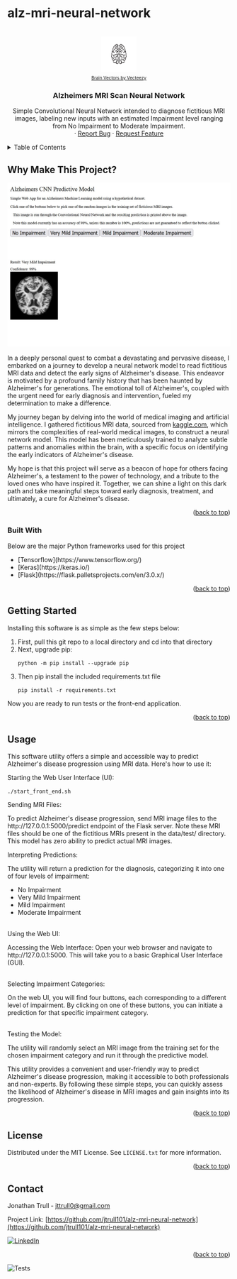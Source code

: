 # alz-mri-neural-network
<a name="readme-top"></a>

<!-- PROJECT SHIELDS -->
<!--
*** I'm using markdown "reference style" links for readability.
*** Reference links are enclosed in brackets [ ] instead of parentheses ( ).
*** See the bottom of this document for the declaration of the reference variables
*** for contributors-url, forks-url, etc. This is an optional, concise syntax you may use.
*** https://www.markdownguide.org/basic-syntax/#reference-style-links
-->


<br />
<div align="center">
  <a href="https://github.com/jtrull101/alz-mri-neural-network">
    <img src="images/006-11.jpg" alt="Logo" width="80" height="80">
    <br>
    <font size="-50">
      <a href="https://www.vecteezy.com/free-vector/brain">Brain Vectors by Vecteezy</a>
    </font>
  </a>
  
  
  <h3 align="center">Alzheimers MRI Scan Neural Network</h3>

  <p align="center">
    Simple Convolutional Neural Network intended to diagnose fictitious MRI images, labeling new inputs with an estimated Impairment level ranging from No Impairment to Moderate Impairment.
    <br>
    · <a href="https://github.com/othneildrew/Best-README-Template/issues">Report Bug</a>
    · <a href="https://github.com/othneildrew/Best-README-Template/issues">Request Feature</a>
  </p>
</div>



<details>
  <summary>Table of Contents</summary>
  <ol>
    <li>
      <a href="#why-make-this-project">Why Make This Project?</a>
      <ul>
        <li><a href="#built-with">Built With</a></li>
      </ul>
    </li>
    <li>
      <a href="#getting-started">Getting Started</a>
    </li>
    <li><a href="#usage">Usage</a></li>
    <li><a href="#license">License</a></li>
    <li><a href="#contact">Contact</a></li>
  </ol>
</details>



## Why Make This Project?

![Product Name Screen Shot](images/screenshot.jpg)

In a deeply personal quest to combat a devastating and pervasive disease, I embarked on a journey to develop a neural network model to read fictitious MRI data and detect the early signs of Alzheimer's disease. This endeavor is motivated by a profound family history that has been haunted by Alzheimer's for generations. The emotional toll of Alzheimer's, coupled with the urgent need for early diagnosis and intervention, fueled my determination to make a difference.

My journey began by delving into the world of medical imaging and artificial intelligence. I gathered fictitious MRI data, sourced from [kaggle.com](https://www.kaggle.com/datasets/lukechugh/best-alzheimer-mri-dataset-99-accuracy), which mirrors the complexities of real-world medical images, to construct a neural network model. This model has been meticulously trained to analyze subtle patterns and anomalies within the brain, with a specific focus on identifying the early indicators of Alzheimer's disease.

My hope is that this project will serve as a beacon of hope for others facing Alzheimer's, a testament to the power of technology, and a tribute to the loved ones who have inspired it. Together, we can shine a light on this dark path and take meaningful steps toward early diagnosis, treatment, and ultimately, a cure for Alzheimer's disease.

<p align="right">(<a href="#readme-top">back to top</a>)</p>

### Built With

Below are the major Python frameworks used for this project

<ul>
  <li>[Tensorflow](https://www.tensorflow.org/)</li>
  <li>[Keras](https://keras.io/)</li>
  <li>[Flask](https://flask.palletsprojects.com/en/3.0.x/)</li>
</ul>
  
<p align="right">(<a href="#readme-top">back to top</a>)</p>

## Getting Started
Installing this software is as simple as the few steps below:

<ol>
  <li>First, pull this git repo to a local directory and cd into that directory</li>
  <li>Next, upgrade pip:
    
    python -m pip install --upgrade pip
  <li>Then pip install the included requirements.txt file</li>

    pip install -r requirements.txt
    
</ol>
  Now you are ready to run tests or the front-end application.

<p align="right">(<a href="#readme-top">back to top</a>)</p>

## Usage

This software utility offers a simple and accessible way to predict Alzheimer's disease progression using MRI data. Here's how to use it:

Starting the Web User Interface (UI):

    ./start_front_end.sh

  Sending MRI Files:
  <br>
  <p>
  To predict Alzheimer's disease progression, send MRI image files to the http://127.0.0.1:5000/predict endpoint of the Flask server. Note these MRI files should be one of the fictitious MRIs present in the data/test/ directory. This model has zero ability to predict actual MRI images.
  </p>
  Interpreting Predictions:
  <br>
  <p>
  The utility will return a prediction for the diagnosis, categorizing it into one of four levels of impairment:
  </p>
  <ul>
    <li>No Impairment</li>  
    <li>Very Mild Impairment</li>
    <li>Mild Impairment</li>  
    <li>Moderate Impairment</li>  
  </ul>
  
  <br>
  Using the Web UI:
  <br>
  <p>
  Accessing the Web Interface:
        Open your web browser and navigate to http://127.0.0.1:5000. This will take you to a basic Graphical User Interface (GUI).
  </p>
  <br>
  Selecting Impairment Categories:
  <br>
  <p>
  On the web UI, you will find four buttons, each corresponding to a different level of impairment. By clicking on one of these buttons, you can initiate a prediction for that specific impairment category.
  </p>
  <br>
  Testing the Model:
  <p>
  The utility will randomly select an MRI image from the training set for the chosen impairment category and run it through the predictive model.

  This utility provides a convenient and user-friendly way to predict Alzheimer's disease progression, making it accessible to both professionals and non-experts. By following these simple steps, you can quickly assess the likelihood of Alzheimer's disease  in MRI images and gain insights into its progression.
  </p>

<p align="right">(<a href="#readme-top">back to top</a>)</p>

## License

Distributed under the MIT License. See `LICENSE.txt` for more information.

<p align="right">(<a href="#readme-top">back to top</a>)</p>

## Contact

Jonathan Trull - jttrull0@gmail.com

Project Link: [https://github.com/jtrull101/alz-mri-neural-network](https://github.com/jtrull101/alz-mri-neural-network)

[![LinkedIn][linkedin-shield]][linkedin-url]

<p align="right">(<a href="#readme-top">back to top</a>)</p>


<!-- MARKDOWN LINKS & IMAGES -->
<!-- https://www.markdownguide.org/basic-syntax/#reference-style-links -->
[linkedin-shield]: https://img.shields.io/badge/-LinkedIn-black.svg?style=for-the-badge&logo=linkedin&colorB=555
[linkedin-url]: https://linkedin.com/in/jonathan--trull
![Tests](https://github.com/jtrull101/alz-mri-neural-network/actions/workflows/tests.yml/badge.svg)
